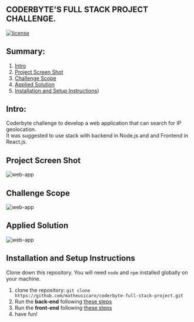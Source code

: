 ## CODERBYTE'S FULL STACK PROJECT CHALLENGE.
[![license](https://img.shields.io/github/license/DAVFoundation/captain-n3m0.svg?style=flat-square)](https://github.com/matheusicaro/coderbyte-full-stack-project/blob/master/LICENSE)

## Summary:

1. [Intro](#intro)
2. [Project Screen Shot](#project-screen-shot)
3. [Challenge Scope](#challenge-scope)
4. [Applied Solution](#applied-solution)
5. [Installation and Setup Instructions](#installation-and-setup-instructions))


## Intro:

Coderbyte challenge to develop a web application that can search for IP geolocation. <br>
It was suggested to use stack with backend in Node.js and and Frontend in React.js.

## Project Screen Shot

![web-app](https://github.com/matheusicaro/coderbyte-full-stack-project/blob/master/data/web-app.gif)

## Challenge Scope

![web-app](https://github.com/matheusicaro/coderbyte-full-stack-project/blob/master/data/scope-challenge.PNG)

## Applied Solution

![web-app](https://github.com/matheusicaro/coderbyte-full-stack-project/blob/master/data/applied-solution.PNG)

## Installation and Setup Instructions

Clone down this repository. You will need `node` and `npm` installed globally on your machine.  

1. clone the repository: `git clone https://github.com/matheusicaro/coderbyte-full-stack-project.git`
2. Run the **back-end** following [these steps](https://github.com/matheusicaro/coderbyte-full-stack-project/tree/master/back-end#installation-and-setup-instructions)
3. Run the **front-end** following [these steps](https://github.com/matheusicaro/coderbyte-full-stack-project/tree/master/front-end#installation-and-setup-instructions)
4. have fun!

